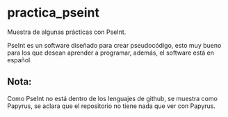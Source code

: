 # practica_pseint

Muestra de algunas prácticas con PseInt.

PseInt es un software diseñado para crear pseudocódigo, esto muy bueno para los que desean aprender a programar, además, el software está en español. 

## Nota:
Como PseInt no está dentro de los lenguajes de github, se muestra como Papyrus, se aclara que el repositorio no tiene nada que ver con Papyrus.
